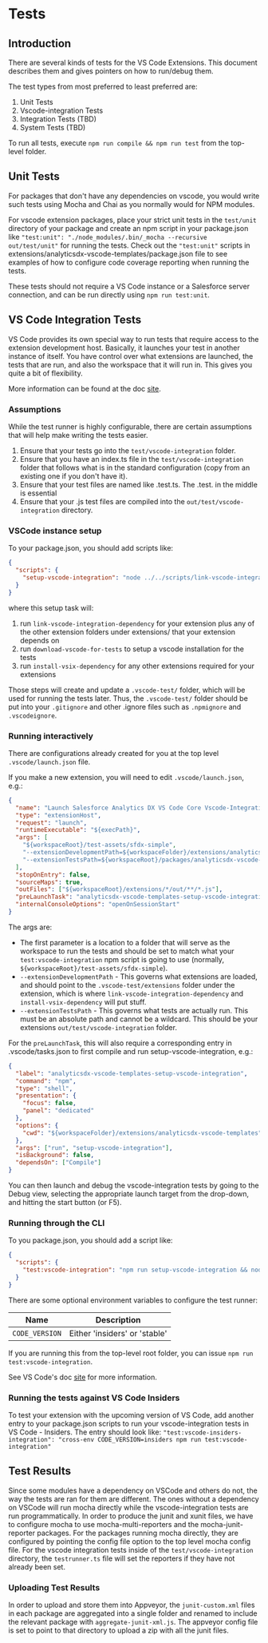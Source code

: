 # Tests

## Introduction

There are several kinds of tests for the VS Code Extensions. This document
describes them and gives pointers on how to run/debug them.

The test types from most preferred to least preferred are:

1. Unit Tests
1. Vscode-integration Tests
1. Integration Tests (TBD)
1. System Tests (TBD)

To run all tests, execute `npm run compile && npm run test` from the top-level
folder.

## Unit Tests

For packages that don't have any dependencies on vscode, you would write such tests using Mocha and Chai as you normally
would for NPM modules.

For vscode extension packages, place your strict unit tests in the `test/unit` directory of your package and create an
npm script in your package.json like `"test:unit": "./node_modules/.bin/_mocha --recursive out/test/unit"`
for running the tests. Check out the `"test:unit"` scripts in extensions/analyticsdx-vscode-templates/package.json file
to see examples of how to configure code coverage reporting when running the tests.

These tests should not require a VS Code instance or a Salesforce server connection, and
can be run directly using `npm run test:unit`.

## VS Code Integration Tests

VS Code provides its own special way to run tests that require access to the
extension development host. Basically, it launches your test in another instance
of itself. You have control over what extensions are launched, the tests that
are run, and also the workspace that it will run in. This gives you quite a bit
of flexibility.

More information can be found at the doc
[site](https://code.visualstudio.com/docs/extensions/testing-extensions).

### Assumptions

While the test runner is highly configurable, there are certain assumptions that
will help make writing the tests easier.

1. Ensure that your tests go into the `test/vscode-integration` folder.
1. Ensure that you have an index.ts file in the `test/vscode-integration` folder that follows what is
   in the standard configuration (copy from an existing one if you don't have it).
1. Ensure that your test files are named like <something>.test.ts. The .test. in
   the middle is essential
1. Ensure that your .js test files are compiled into the `out/test/vscode-integration` directory.

### VSCode instance setup

To your package.json, you should add scripts like:

```json
{
  "scripts": {
    "setup-vscode-integration": "node ../../scripts/link-vscode-integration-dependency analyticsdx-vscode-core analyticsdx-vscode-templates && node ../../scripts/download-vscode-for-tests && node ../../scripts/install-vsix-dependency salesforce.salesforcedx-vscode-core"
  }
}
```

where this setup task will:

1. run `link-vscode-integration-dependency` for your extension plus any of the other extension
   folders under extensions/ that your extension depends on
1. run `download-vscode-for-tests` to setup a vscode installation for the tests
1. run `install-vsix-dependency` for any other extensions required for your extensions

Those steps will create and update a `.vscode-test/` folder, which will be used for running the tests later. Thus, the
`.vscode-test/` folder should be put into your `.gitignore` and other .ignore files
such as `.npmignore` and `.vscodeignore`.

### Running interactively

There are configurations already created for you at the top level
`.vscode/launch.json` file.

If you make a new extension, you will need to edit `.vscode/launch.json`, e.g.:

```json
{
  "name": "Launch Salesforce Analytics DX VS Code Core Vscode-Integration Tests",
  "type": "extensionHost",
  "request": "launch",
  "runtimeExecutable": "${execPath}",
  "args": [
    "${workspaceRoot}/test-assets/sfdx-simple",
    "--extensionDevelopmentPath=${workspaceFolder}/extensions/analyticsdx-vscode-templates/.vscode-test/extensions",
    "--extensionTestsPath=${workspaceRoot}/packages/analyticsdx-vscode-core/out/test/vscode-integration"
  ],
  "stopOnEntry": false,
  "sourceMaps": true,
  "outFiles": ["${workspaceRoot}/extensions/*/out/**/*.js"],
  "preLaunchTask": "analyticsdx-vscode-templates-setup-vscode-integration",
  "internalConsoleOptions": "openOnSessionStart"
}
```

The args are:

- The first parameter is a location to a folder that will serve as
  the workspace to run the tests and should be set to match what your `test:vscode-integration` npm script is
  going to use (normally, `${workspaceRoot}/test-assets/sfdx-simple`).
- `--extensionDevelopmentPath` - This governs what extensions are loaded, and should point to the `.vscode-test/extensions`
  folder under the extension, which is where `link-vscode-integration-dependency` and `install-vsix-dependency` will
  put stuff.
- `--extensionTestsPath` - This governs what tests are actually run. This must be an
  absolute path and cannot be a wildcard. This should be your extensions `out/test/vscode-integration` folder.

For the `preLaunchTask`, this will also require a corresponding entry in .vscode/tasks.json to first compile and run setup-vscode-integration,
e.g.:

```json
{
  "label": "analyticsdx-vscode-templates-setup-vscode-integration",
  "command": "npm",
  "type": "shell",
  "presentation": {
    "focus": false,
    "panel": "dedicated"
  },
  "options": {
    "cwd": "${workspaceFolder}/extensions/analyticsdx-vscode-templates"
  },
  "args": ["run", "setup-vscode-integration"],
  "isBackground": false,
  "dependsOn": ["Compile"]
}
```

You can then launch and debug the vscode-integration tests by going to the Debug view, selecting the appropriate
launch target from the drop-down, and hitting the start button (or F5).

### Running through the CLI

To you package.json, you should add a script like:

```json
{
  "scripts": {
    "test:vscode-integration": "npm run setup-vscode-integration && node ../../scripts/run-vscode-integration-tests"
  }
}
```

There are some optional environment variables to configure the test runner:

| Name           | Description                   |
| -------------- | ----------------------------- |
| `CODE_VERSION` | Either 'insiders' or 'stable' |

If you are running this from the top-level root folder, you can issue `npm run test:vscode-integration`.

See VS Code's doc
[site](https://code.visualstudio.com/docs/extensions/testing-extensions#_running-tests-automatically-on-travis-ci-build-machines)
for more information.

### Running the tests against VS Code Insiders

To test your extension with the upcoming version of VS Code, add another entry to your
package.json scripts to run your vscode-integration tests in VS Code - Insiders. The entry
should look like:
`"test:vscode-insiders-integration": "cross-env CODE_VERSION=insiders npm run test:vscode-integration"`

## Test Results

Since some modules have a dependency on VSCode and others do not, the way the tests
are ran for them are different. The ones without a dependency on VSCode will run mocha
directly while the vscode-integration tests are run programmatically. In order to produce
the junit and xunit files, we have to configure mocha to use mocha-multi-reporters
and the mocha-junit-reporter packages. For the packages running mocha directly,
they are configured by pointing the config file option to the top level mocha config file.
For the vscode integration tests inside of the `test/vscode-integration` directory,
the `testrunner.ts` file will set the reporters if they have not already been set.

### Uploading Test Results

In order to upload and store them into Appveyor, the `junit-custom.xml` files
in each package are aggregated into a single folder and renamed to include the
relevant package with `aggregate-junit-xml.js`. The appveyor config file is
set to point to that directory to upload a zip with all the junit files.
